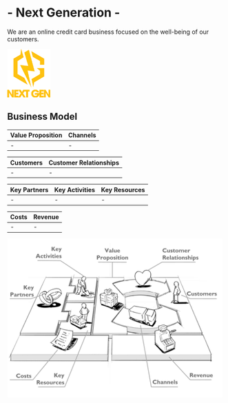 # - Next Generation -
We are an online credit card business focused on the well-being of our customers. 

<img src="/images/Logo.png" width="100">

## Business Model
| Value Proposition | Channels |
| ----------------- | -------- |
| - | - |

| Customers | Customer Relationships |
| --------- | ---------------------- |
| - | - |

| Key Partners | Key Activities | Key Resources |
| ------------ | -------------- | ------------- |
| - | - | - |

| Costs | Revenue |
| ----- | ------- |
| - | - |


<img src="/images/Business%20Model.png" width="500">
